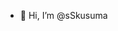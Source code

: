 - 👋 Hi, I’m @sSkusuma
  

<!---
sSkusuma/sSkusuma is a ✨ special ✨ repository because its `README.md` (this file) appears on your GitHub profile.
You can click the Preview link to take a look at your changes.
--->

